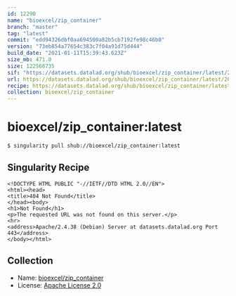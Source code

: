 ```yaml
---
id: 12290
name: "bioexcel/zip_container"
branch: "master"
tag: "latest"
commit: "edd94326dbf0aa694500a82b5cb7192fe98c46b0"
version: "73eb854a77654c383c7f04a91d75d444"
build_date: "2021-01-11T15:39:43.623Z"
size_mb: 471.0
size: 122568735
sif: "https://datasets.datalad.org/shub/bioexcel/zip_container/latest/2021-01-11-edd94326-73eb854a/73eb854a77654c383c7f04a91d75d444.sif"
url: https://datasets.datalad.org/shub/bioexcel/zip_container/latest/2021-01-11-edd94326-73eb854a/
recipe: https://datasets.datalad.org/shub/bioexcel/zip_container/latest/2021-01-11-edd94326-73eb854a/Singularity
collection: bioexcel/zip_container
---
```


# bioexcel/zip_container:latest

```bash
$ singularity pull shub://bioexcel/zip_container:latest
```

## Singularity Recipe

```singularity
<!DOCTYPE HTML PUBLIC "-//IETF//DTD HTML 2.0//EN">
<html><head>
<title>404 Not Found</title>
</head><body>
<h1>Not Found</h1>
<p>The requested URL was not found on this server.</p>
<hr>
<address>Apache/2.4.38 (Debian) Server at datasets.datalad.org Port 443</address>
</body></html>
```

## Collection

 - Name: [bioexcel/zip_container](https://github.com/bioexcel/zip_container)
 - License: [Apache License 2.0](https://api.github.com/licenses/apache-2.0)

